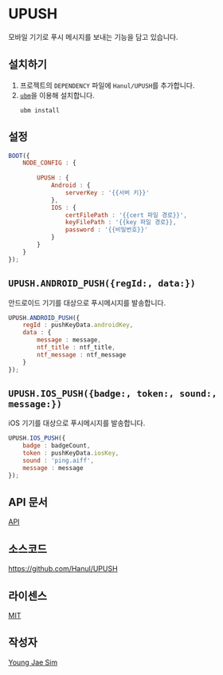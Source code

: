 # UPUSH
모바일 기기로 푸시 메시지를 보내는 기능을 담고 있습니다.

## 설치하기
1. 프로젝트의 `DEPENDENCY` 파일에 `Hanul/UPUSH`를 추가합니다.
2. [`ubm`](https://www.npmjs.com/package/ubm)을 이용해 설치합니다.
	```
	ubm install
	```

## 설정
```javascript
BOOT({
	NODE_CONFIG : {
		
		UPUSH : {
			Android : {
				serverKey : '{{서버 키}}'
			},
			IOS : {
				certFilePath : '{{cert 파일 경로}}',
				keyFilePath : '{{key 파일 경로}},
				password : '{{비밀번호}}'
			}
		}
	}
});
```

## `UPUSH.ANDROID_PUSH({regId:, data:})`
안드로이드 기기를 대상으로 푸시메시지를 발송합니다.
```javascript
UPUSH.ANDROID_PUSH({
	regId : pushKeyData.androidKey,
	data : {
		message : message,
		ntf_title : ntf_title,
		ntf_message : ntf_message
	}
});
```

## `UPUSH.IOS_PUSH({badge:, token:, sound:, message:})`
iOS 기기를 대상으로 푸시메시지를 발송합니다.
```javascript
UPUSH.IOS_PUSH({
	badge : badgeCount,
	token : pushKeyData.iosKey,
	sound : 'ping.aiff',
	message : message
});
```

## API 문서
[API](API/README.md)

## 소스코드
https://github.com/Hanul/UPUSH

## 라이센스
[MIT](LICENSE)

## 작성자
[Young Jae Sim](https://github.com/Hanul)